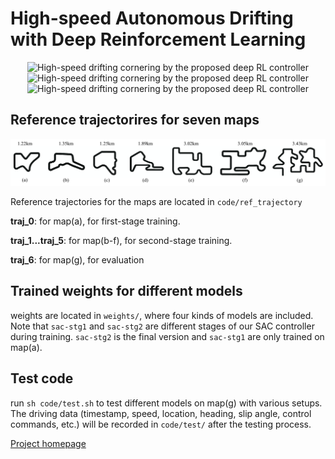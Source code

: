 # High-speed Autonomous Drifting with Deep Reinforcement Learning

<div align=center> 
<img src="./images/1.gif" width=270 alt="High-speed drifting cornering by the proposed deep RL controller"/>
<img src="./images/2.gif" width=270 alt="High-speed drifting cornering by the proposed deep RL controller"/>
<img src="./images/3.gif" width=270 alt="High-speed drifting cornering by the proposed deep RL controller"/>
</div>

## Reference trajectorires for seven maps
<div align=center> <img src="./images/maps.png" alt="Seven maps designed in this work"/>
</div>

Reference trajectories for the maps are located in `code/ref_trajectory`

**traj_0**: for map(a), for first-stage training.

**traj_1...traj_5**: for map(b-f), for second-stage training.

**traj_6**: for map(g), for evaluation

## Trained weights for different models
weights are located in `weights/`, where four kinds of models are included. Note that `sac-stg1` and `sac-stg2` are different stages of our SAC controller during training. `sac-stg2` is the final version and `sac-stg1` are only trained on map(a).

## Test code
run `sh code/test.sh` to test different models on map(g) with various setups. The driving data (timestamp, speed, location, heading, slip angle, control commands, etc.) will be recorded in `code/test/` after the testing process.

[Project homepage](https://sites.google.com/view/autonomous-drifting-with-drl)